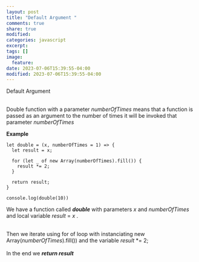 ```yaml
---
layout: post
title: "Default Argument "
comments: true
share: true
modified:
categories: javascript
excerpt:
tags: []
image:
  feature:
date: 2023-07-06T15:39:55-04:00
modified: 2023-07-06T15:39:55-04:00
---
```


Default Argument 
<br><br>

Double function with a parameter *numberOfTimes* means that a function is passed as an argument to the number of times it will be invoked that parameter *numberOfTimes* 

**Example**<br>





~~~
let double = (x, numberOfTimes = 1) => {
  let result = x;
  
  for (let _ of new Array(numberOfTimes).fill()) {
    result *= 2;
  }
  
  return result;
}

console.log(double(10))
~~~



We have a function called ***double*** with parameters *x* and *numberOfTimes* and local variable *result* = *x* .<br><br>

Then we iterate using for of loop with instanciating  new Array(*numberOfTimes*).fill()) 
and the variable *result* *= 2;
<br><br>
In the end we ***return result***
